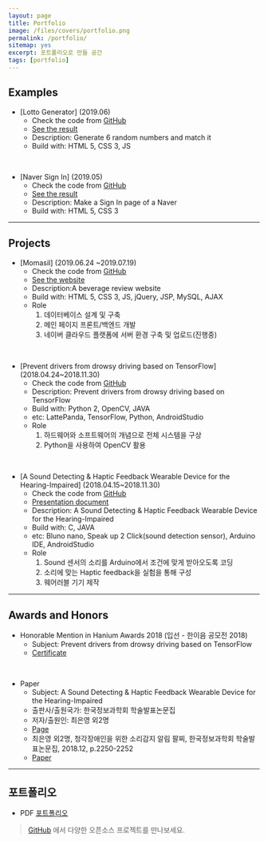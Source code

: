 ```yaml
---
layout: page
title: Portfolio
image: /files/covers/portfolio.png
permalink: /portfolio/
sitemap: yes
excerpt: 포트폴리오로 만들 공간
tags: [portfolio]
---
```


## Examples

* [Lotto Generator] (2019.06)
  * Check the code from [GitHub](https://github.com/emily7485/js-example-LottoGenerator.git)
  * [See the result](https://emily7485.github.io/js-example-LottoGenerator/lotto.html)
  * Description: Generate 6 random numbers and match it
  * Build with: HTML 5, CSS 3, JS

<br>

* [Naver Sign In] (2019.05)
  * Check the code from [GitHub](https://github.com/emily7485/css-example-NaverSignIn.git)
  * [See the result](https://emily7485.github.io/css-example-NaverSignIn/signin.html)
  * Description: Make a Sign In page of a Naver
  * Build with: HTML 5, CSS 3

----

## Projects

* [Momasil] (2019.06.24 ~2019.07.19)
  * Check the code from [GitHub](https://github.com/emily7485/arduino-project-soundDetectwearabledevice)
  * [See the website](http://101.101.163.239:8080/jsppro1/jsp/index.jsp)
  * Description:A beverage review website
  * Build with: HTML 5, CSS 3, JS, jQuery, JSP, MySQL, AJAX
  * Role
    1. 데이터베이스 설계 및 구축
    2. 메인 페이지 프론트/백엔드 개발
    3. 네이버 클라우드 플랫폼에 서버 환경 구축 및 업로드(진행중)

<br>

* [Prevent drivers from drowsy driving based on TensorFlow] (2018.04.24~2018.11.30)
  * Check the code from [GitHub](https://github.com/emily7485/tensorflow-project-DrowsinessDetection)
  * Description: Prevent drivers from drowsy driving based on TensorFlow
  * Build with: Python 2, OpenCV, JAVA
  * etc: LattePanda, TensorFlow, Python, AndroidStudio
  * Role
    1. 하드웨어와 소프트웨어의 개념으로 전체 시스템을 구상
    2. Python을 사용하여 OpenCV 활용



<br>

* [A Sound Detecting & Haptic Feedback Wearable Device for the Hearing-Impaired] (2018.04.15~2018.11.30)
  * Check the code from [GitHub](https://github.com/emily7485/arduino-project-soundDetectwearabledevice)
  * [Presentation document](https://drive.google.com/file/d/1_ydg5PSvaunXrbxbwH_iF03pwW-HfEpq/view?usp=sharing)
  * Description: A Sound Detecting & Haptic Feedback Wearable Device for the Hearing-Impaired
  * Build with: C, JAVA
  * etc: Bluno nano, Speak up 2 Click(sound detection sensor), Arduino IDE, AndroidStudio
  * Role
    1. Sound 센서의 소리를 Arduino에서 조건에 맞게 받아오도록 코딩
    2. 소리에 맞는 Haptic feedback을 실험을 통해 구성
    3. 웨어러블 기기 제작

---

## Awards and Honors

- Honorable Mention in Hanium Awards 2018 (입선 - 한이음 공모전 2018)
  - Subject: Prevent drivers from drowsy driving based on TensorFlow
  - [Certificate](https://drive.google.com/open?id=1BV2crAAjfSYUvilN3xXdm93rN1RZ2O5x)

<br>

- Paper
  - Subject: A Sound Detecting & Haptic Feedback Wearable Device for the Hearing-Impaired
  - 출판사/출원국가: 한국정보과학회 학술발표논문집
  - 저자/출원인: 최은영 외2명
  - [Page](http://www.dbpia.co.kr/journal/articleDetail?nodeId=NODE07614272)
  - 최은영 외2명, 청각장애인을 위한 소리감지 알림 팔찌, 한국정보과학회 학술발표논문집, 2018.12, p.2250-2252
  - [Paper](https://drive.google.com/file/d/1WbB9uQS8WRzoMILQGvaLeoCbHMEMu08Y/view?usp=sharing)

---
## 포트폴리오
- PDF [포트폴리오](https://drive.google.com/open?id=1QIw2OQrZI1lFktYXfS9DWz76kBw6U2ta)
> [GitHub](http://github.com/emily74857485) 에서 다양한 오픈소스 프로젝트를 만나보세요.
